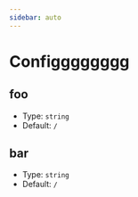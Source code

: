 ```yaml
---
sidebar: auto
---
```


# Configggggggg

## foo

- Type: `string`
- Default: `/`

## bar

- Type: `string`
- Default: `/`
<!--stackedit_data:
eyJoaXN0b3J5IjpbLTIwNjQwMTUzMjIsLTI1NjE4MDAxMl19
-->